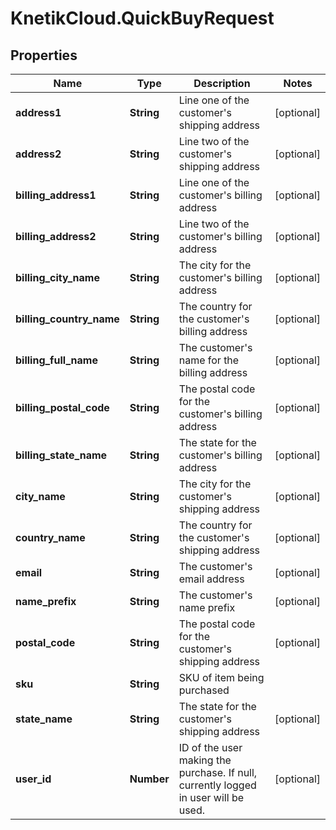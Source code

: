 # KnetikCloud.QuickBuyRequest

## Properties
Name | Type | Description | Notes
------------ | ------------- | ------------- | -------------
**address1** | **String** | Line one of the customer&#39;s shipping address | [optional] 
**address2** | **String** | Line two of the customer&#39;s shipping address | [optional] 
**billing_address1** | **String** | Line one of the customer&#39;s billing address | [optional] 
**billing_address2** | **String** | Line two of the customer&#39;s billing address | [optional] 
**billing_city_name** | **String** | The city for the customer&#39;s billing address | [optional] 
**billing_country_name** | **String** | The country for the customer&#39;s billing address | [optional] 
**billing_full_name** | **String** | The customer&#39;s name for the billing address | [optional] 
**billing_postal_code** | **String** | The postal code for the customer&#39;s billing address | [optional] 
**billing_state_name** | **String** | The state for the customer&#39;s billing address | [optional] 
**city_name** | **String** | The city for the customer&#39;s shipping address | [optional] 
**country_name** | **String** | The country for the customer&#39;s shipping address | [optional] 
**email** | **String** | The customer&#39;s email address | [optional] 
**name_prefix** | **String** | The customer&#39;s name prefix | [optional] 
**postal_code** | **String** | The postal code for the customer&#39;s shipping address | [optional] 
**sku** | **String** | SKU of item being purchased | 
**state_name** | **String** | The state for the customer&#39;s shipping address | [optional] 
**user_id** | **Number** | ID of the user making the purchase. If null, currently logged in user will be used. | [optional] 


